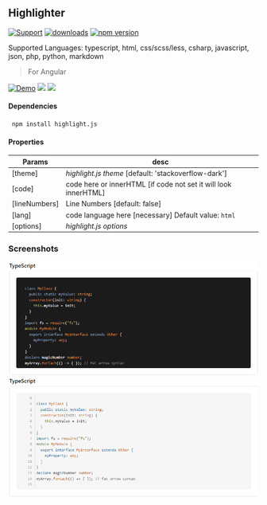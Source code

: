## Highlighter

[![Support](https://img.shields.io/badge/Support-white)](https://www.patreon.com/qrsln)
[![downloads](https://img.shields.io/npm/dm/@qrsln/highlighter.svg)](https://npmcharts.com/compare/@qrsln/highlighter?minimal=true)
[![npm version](https://badge.fury.io/js/%40qrsln%2Fhighlighter.svg)](https://badge.fury.io/js/%40qrsln%2Fhighlighter)

Supported Languages: typescript, html, css/scss/less, csharp, javascript, json, php, python, markdown

> For Angular

[![Demo](https://img.shields.io/badge/Demo-blue)](https://krsln.github.io/Showcase/Libraries/Highlighter)
[![](https://img.shields.io/badge/Main-projects-white)](../projects.md)
[![](https://img.shields.io/badge/usage-orange)](usage.md)

#### Dependencies

```shell
 npm install highlight.js 
```

#### Properties

| Params        | desc                                                            |
|---------------|-----------------------------------------------------------------|
| [theme]       | _highlight.js theme_ [default: 'stackoverflow-dark']            |
| [code]        | code here or innerHTML [if code not set it will look innerHTML] |
| [lineNumbers] | Line Numbers [default: false]                                   |
| [lang]        | code language here [necessary] Default value: `html`            |
| [options]     | _highlight.js options_                                          |

### Screenshots
![](../../Images/Highlighter/Highlighter_Stackoverflow_Dark_2022-01-30.png "Stackoverflow Dark")  
![](../../Images/Highlighter/Highlighter_Stackoverflow_Light_2022-01-30.png "Stackoverflow Light")  
